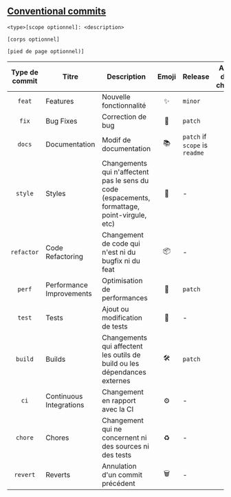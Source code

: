 ## [Conventional commits](https://www.conventionalcommits.org/fr/v1.0.0/#sp%c3%a9cification)

```
<type>[scope optionnel]: <description>

[corps optionnel]

[pied de page optionnel)]
```

| Type de commit | Titre                    | Description                                                                                                 | Emoji | Release                        | A inclure dans un changelog |
|:-----------:|--------------------------|-------------------------------------------------------------------------------------------------------------|:-----:|--------------------------------|:--------------------:|
|   `feat`    | Features                 | Nouvelle fonctionnalité                                                                                               |   ✨   | `minor`                        |        `true`        |
|    `fix`    | Bug Fixes                | Correction de bug                                                                                                   |  🐛   | `patch`                        |        `true`        |
|   `docs`    | Documentation            | Modif de documentation                                                                                  |  📚   | `patch` if `scope` is `readme` |        `true`        |
|   `style`   | Styles                   | Changements qui n'affectent pas le sens du code (espacements, formattage, point-virgule, etc)      |  💎   | -                              |        `true`        |
| `refactor`  | Code Refactoring         | Changement de code qui n'est ni du bugfix ni du feat                                                   |  📦   | -                              |        `true`        |
|   `perf`    | Performance Improvements | Optimisation de performances                                                                    |  🚀   | `patch`                        |        `true`        |
|   `test`    | Tests                    | Ajout ou modification de tests                                                           |  🚨   | -                              |        `true`        |
|   `build`   | Builds                   | Changements qui affectent les outils de build ou les dépendances externes         |  🛠   | `patch`                        |        `true`        |
|    `ci`     | Continuous Integrations  | Changement en rapport avec la CI |  ⚙️   | -                              |        `true`        |
|   `chore`   | Chores                   | Changement qui ne concernent ni des sources ni des tests                                                           |  ♻️   | -                              |        `true`        |
|  `revert`   | Reverts                  | Annulation d'un commit précédent                                                                                   |  🗑   | -                              |        `true`        |
